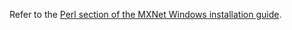 Refer to the [Perl section of the MXNet Windows installation guide](/get_started/windows_setup.html#install-the-mxnet-package-for-perl).
